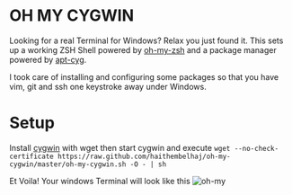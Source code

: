 # OH MY CYGWIN

Looking for a real Terminal for Windows?
Relax you just found it. This sets up a working ZSH Shell powered by [oh-my-zsh](https://github.com/robbyrussell/oh-my-zsh) and a package manager powered by [apt-cyg](http://code.google.com/p/apt-cyg/).

I took care of installing and configuring some packages so that you have vim, git and ssh one keystroke away under Windows.

# Setup

Install [cygwin](http://www.cygwin.com/) with wget then start cygwin and execute `wget --no-check-certificate https://raw.github.com/haithembelhaj/oh-my-cygwin/master/oh-my-cygwin.sh -O - | sh`

Et Voila!
Your windows Terminal will look like this
![oh-my](https://coderwall-assets-0.s3.amazonaws.com/uploads/picture/file/1297/oh-my-cygwin.PNG "OH-MY-OH-MY")